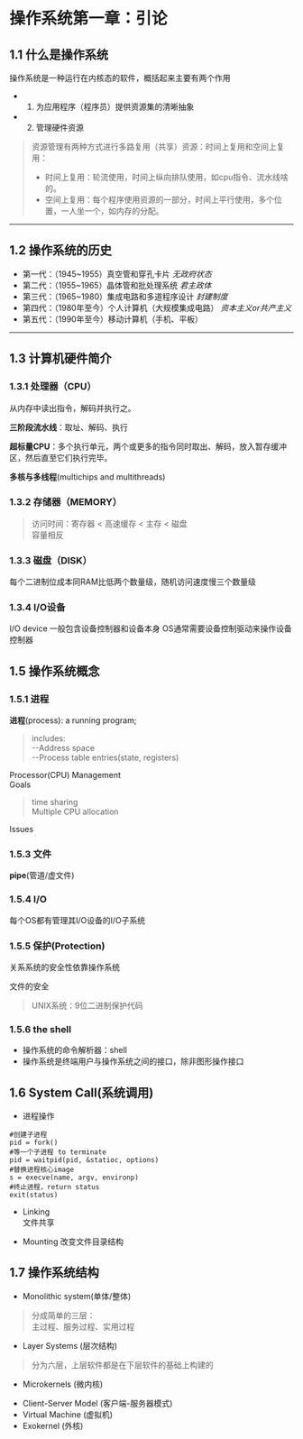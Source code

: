 # 操作系统第一章：引论

## 1.1 什么是操作系统

 操作系统是一种运行在内核态的软件，概括起来主要有两个作用

* 1. 为应用程序（程序员）提供资源集的清晰抽象
* 2. 管理硬件资源

> 资源管理有两种方式进行多路复用（共享）资源：时间上复用和空间上复用：
>
> * 时间上复用：轮流使用，时间上纵向排队使用，如cpu指令、流水线啥的。
> * 空间上复用：每个程序使用资源的一部分，时间上平行使用，多个位置，一人坐一个，如内存的分配。

------------

## 1.2  操作系统的历史

* 第一代：（1945~1955）真空管和穿孔卡片   _无政府状态_  
* 第二代：（1955~1965）晶体管和批处理系统   _君主政体_  
* 第三代：（1965~1980）集成电路和多道程序设计  _封建制度_  
* 第四代：（1980年至今）个人计算机（大规模集成电路）  _资本主义or共产主义_  
* 第五代：（1990年至今）移动计算机（手机、平板）  

------------

## 1.3  计算机硬件简介

### 1.3.1 处理器（CPU）

从内存中读出指令，解码并执行之。

__三阶段流水线__：取址、解码、执行

__超标量CPU__：多个执行单元，两个或更多的指令同时取出、解码，放入暂存缓冲区，然后直至它们执行完毕。

__多核与多线程__(multichips and multithreads)

### 1.3.2 存储器（MEMORY）

> 访问时间：寄存器 < 高速缓存 < 主存 < 磁盘  
> 容量相反

### 1.3.3 磁盘（DISK）

每个二进制位成本同RAM比低两个数量级，随机访问速度慢三个数量级

### 1.3.4 I/O设备

I/O device 一般包含设备控制器和设备本身
OS通常需要设备控制驱动来操作设备控制器

## 1.5 操作系统概念

### 1.5.1 进程

__进程__(process): a running program;
>includes:  
>--Address space  
>--Process table entries(state, registers)

Processor(CPU) Management  
Goals  
>time sharing  
>Multiple CPU allocation

Issues

### 1.5.3 文件

__pipe__(管道/虚文件)

### 1.5.4 I/O

每个OS都有管理其I/O设备的I/O子系统

### 1.5.5 保护(Protection)

关系系统的安全性依靠操作系统

文件的安全
>UNIX系统：9位二进制保护代码

### 1.5.6 the shell

* 操作系统的命令解析器：shell  
* 操作系统是终端用户与操作系统之间的接口，除非图形操作接口  

## 1.6 System Call(系统调用)

* 进程操作

```shell
#创建子进程
pid = fork()
#等一个子进程 to terminate
pid = waitpid(pid, &statioc, options)
#替换进程核心image
s = execve(name, argv, environp)
#终止进程，return status
exit(status)
```

* Linking  
文件共享

* Mounting
改变文件目录结构

## 1.7 操作系统结构

* Monolithic system(单体/整体)

>分成简单的三层：  
>主过程、服务过程、实用过程

* Layer Systems (层次结构)

>分为六层，上层软件都是在下层软件的基础上构建的

* Microkernels (微内核)

>

* Client-Server Model (客户端-服务器模式)
* Virtual Machine (虚拟机)
* Exokernel (外核)

